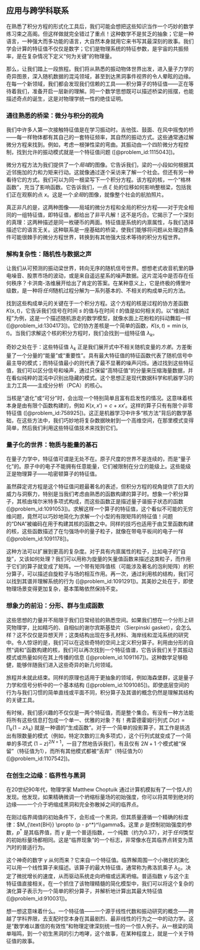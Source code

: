 ## 应用与跨学科联系

在熟悉了积分方程的形式化工具后，我们可能会想把这些知识当作一个巧妙的数学练习束之高阁。但这样做就完全错过了重点！这种数学不是贫乏的抽象；它是一种语言，一种强大而多功能的语言，大自然本身就用它来书写其最深刻的故事。我们学会计算的特征值不仅仅是数字；它们是物理系统的特征参数，是宇宙的共振频率，是在复杂情况下定义“何为关键”的物理量。

那么，让我们踏上一段旅程。我们将从熟悉的振动物体世界出发，进入量子力学的奇异图景，深入随机数据的混沌领域，甚至到达黑洞事件视界的令人晕眩的边缘。在每一个新领域，我们都会发现我们信赖的工具——积分算子的特征值——正在等待着我们，准备开启一层新的理解。同一个数学思想既可以描述桥梁的摇摆，也能描述奇点的诞生，这是对物理学统一性的绝佳证明。

### 通往熟悉的桥梁：微分与积分的视角

我们中许多人第一次接触特征值是在学习振动时。吉他弦、鼓面、在风中摇曳的桥——每一样物体都有其自己的一套特征频率，其自然的振动方式。这些通常通过解微分方程来找到。例如，考虑一根弹性梁的弯曲。其振动由一个四阶微分方程控制，找到允许的振动模式就是一个特征值问题 ([@problem_id:1115043])。

微分方程方法为我们提供了一个*局域*的图像。它告诉我们，梁的一小段如何根据其近邻施加的力和力矩来行动。这就像通过逐个采访来了解一个社会。但还有另一种看待它的方式。我们可以为同一根梁写下一个积分方程。该方程的核，一个“格林函数”，充当了影响函数。它告诉我们，一点 $\xi$ 处的位移如何影响整根梁，包括我们正在观察的点 $x$。这是一个*全局*的图像，就像整个社会的航拍照片。

真正非凡的是，这两种图像——局域的微分方程和全局的积分方程——对于完全相同的一组特征值，即特征值，都给出了非平凡解！这不是巧合。它揭示了一个深刻的真理：这两种描述是同一枚硬币的两面。特征值是系统的内禀属性，与我们选择描述它的语言无关。这种联系是一座基础的桥梁，使我们能够将问题从处理边界条件可能很棘手的微分方程世界，转换到有其他强大技术等待的积分方程世界。

### 解构复杂性：随机性与数据之声

让我们从可预测的振动梁世界，转向无序的随机信号世界。想想老式收音机里的静电噪音、股票市场的波动，或是来自遥远星系的噪声数据。这片混沌中是否存在任何秩序？卡洪南-洛维展开给出了肯定的答案。在某种意义上，它是终极的傅里叶级数，是一种将*任何*随机过程分解为一系列基本的、不相关的构成单元的方法。

找到这些构成单元的关键在于一个积分方程。这个方程的核是过程的协方差函数 $K(s, t)$，它告诉我们信号在时间 $s$ 的值与在时间 $t$ 的值是如何相关的。以“维纳过程”为例，这是一个描述随机游走的数学模型，就像水面上花粉粒的抖动舞蹈一样 ([@problem_id:1304173])。它的协方差核是一个简单的函数，$K(s,t) = \min(s,t)$。当我们求解这个核的积分方程时，我们会找到一组特征值 $\lambda_k$。

奇妙之处在于：这些特征值 $\lambda_k$ 正是我们展开式中不相关随机变量的*方差*。方差衡量了一个分量的“能量”或“重要性”。具有最大特征值的特征函数代表了随机信号中最主导的模式；而特征值最小的则代表了最不显著的噪声闪烁。通过找到这些特征值，我们可以区分信号和噪声，通过只保留“高特征值”的分量来压缩海量数据，并在看似纯粹的混沌中识别出隐藏的模式。这个思想正是现代数据科学和机器学习的主力工具——主成分分析（PCA）的核心。

当核是“退化”或“可分”时，会出现一个特别简单且富有启发性的情况。这意味着核本身是由有限个函数构建的，例如 $K(x, x') = c + x x'$。这样的算子只有有限个非零特征值 ([@problem_id:758925])。这正是机器学习中许多“核方法”背后的数学基础，在这些方法中，我们巧妙地将复杂数据映射到一个高维空间，在那里模式变得简单，然后我们利用这些特征值技术来找到它们。

### 量子化的世界：物质与能量的基石

在量子力学中，特征值可谓是无处不在。原子尺度的世界不是连续的，而是“量子化”的。原子中的电子不能拥有任意能量，它们被限制在分立的能级上。这些能级正是物理算子——哈密顿算子的特征值。

虽然薛定谔方程是这个特征值问题最著名的表述，但积分方程的视角提供了巨大的威力与洞察力，特别是当我们考虑由熟悉的函数构建的算子时。想象一个积分算子，其核由埃尔米特多项式构成，而这些函数正是描述量子谐振子状态的函数 ([@problem_id:1091053])。求解这样一个算子的特征值，这个看似不可能的无穷维问题，竟然可以巧妙地简化为求解一个小型的有限矩阵的特征值！问题的“DNA”被编码在用于构建其核的函数之中。同样的技巧也适用于由艾里函数构建的核，这些函数描述了在匀强场中的量子粒子，就像在带电平板间的电子一样 ([@problem_id:1091178])。

这种方法可以扩展到更高的复杂度。对于具有内禀属性的粒子，比如电子的“自旋”，又该如何处理？我们可以用称为旋量的矢量值函数来描述这类粒子，而作用于它们的算子就变成了矩阵。一个带有矩阵值核（可能涉及著名的泡利矩阵）的积分算子，可以描述自旋粒子与场的相互作用。再一次，通过利用核的结构，我们可以找到其谱并理解系统的行为 ([@problem_id:1091291])。其美妙之处在于，即使物理场景变得更加复杂，基本策略依然保持不变。

### 想象力的前沿：分形、群与生成函数

这些思想的力量并不局限于我们日常经验的熟悉空间。如果我们想在一个分形上研究物理学，比如精巧的、自相似的谢尔宾斯基垫片（Sierpinski gasket），会怎么样？这不仅仅是异想天开；这类结构出现在多孔材料、海岸线和混沌系统的研究中。令人惊讶的是，我们可以在这些奇特的空间上定义积分算子。利用由分形的自然“调和”函数构建的核，我们可以再次找到一个特征值谱，它告诉我们关于其振动模式或热量如何在其上传播的信息 ([@problem_id:1091167])。这种数学足够稳健，能够伴随我们进入这些奇异的新几何领域。

旅程并未就此结束。同样的原理也适用于更抽象的领域，例如海森堡群，这是量子力学和信号分析中的一个基本结构 ([@problem_id:1091085])。即使底层空间的行为与我们习惯的简单直线或平面不同，积分算子及其谱的概念仍然是理解其结构的关键工具。

有时候，我们感兴趣的不仅仅是一两个特征值，而是整个集合。有没有一种方法能将所有这些信息打包成一个单一、优雅的对象？有！弗雷德霍姆行列式 $D(z) = \prod_k (1 - z\lambda_k)$ 就是一种谱的“生成函数”。对于一个简单的投影算子，其工作是挑选出有限数量的模式（例如，特定次数的三角多项式），这个行列式就变成了一个简单的多项式 $(1-z)^{2N+1}$，一目了然地告诉我们，有且仅有 $2N+1$ 个模式被“保留”（特征值为1），而所有其他模式都被“丢弃”（特征值为0）([@problem_id:1107542])。

### 在创生之边缘：临界性与黑洞

在20世纪90年代，物理学家 Matthew Choptuik 通过计算机模拟有了一个惊人的发现。他发现，如果精确微调一个坍缩标量场的初始强度，你可以将其带到绝对的边缘——一个介于坍缩成黑洞和完全弥散掉之间的临界点。

在刚过临界阈值的初始条件下，会形成一个黑洞，但其质量遵循一个精确的标度律：$M_{\text{BH}} \propto (p - p^*)^\\gamma$。这里 $p$ 是控制初始强度的参数，$p^*$ 是其临界值，而 $\gamma$ 是一个普适指数，一个纯数（约为0.37），对于*任何*类型的初始标量场都相同。这是“临界现象”的一个标志，非常像水在其临界点转变为蒸汽时的普适行为。

这个神奇的数字 $\gamma$ 从何而来？它来自一个特征值。临界解周围一个小微扰的演化可以用一个线性算子来描述。该算子的最大特征值，通常称为弗洛凯乘子 $\lambda_0$，决定了微扰增长的速度，从而驱动系统走向坍缩或远离坍缩。普适指数 $\gamma$ 与这个主特征值直接相关。在一个抓住了该物理精髓的简化模型中，我们可以将这个复杂的演化算子表示为一个简单的积分算子，并解析地计算出其最大特征值 ([@problem_id:910031])。

想一想这意味着什么。一个特征值——一个源于线性代数和振动研究的概念——跨越了学科界限，去支配时空本身在其最剧烈、最非线性的行为之一中的动力学。这是“数学难以置信的有效性”和物理定律深刻统一性的一个惊人例子。从一根梁的简单嗡鸣，到一个初生黑洞的引力咆哮，这个故事，在某种程度上，就是一个关于特征值的故事。